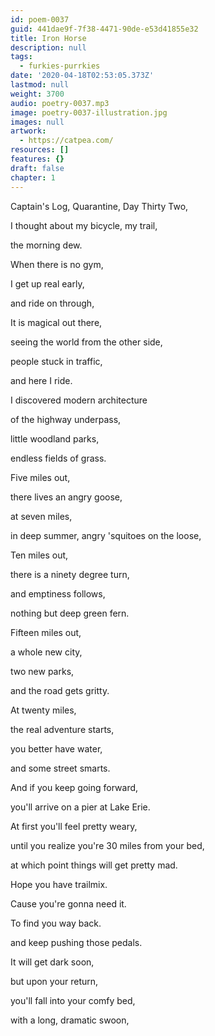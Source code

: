 ```yaml
---
id: poem-0037
guid: 441dae9f-7f38-4471-90de-e53d41855e32
title: Iron Horse
description: null
tags:
  - furkies-purrkies
date: '2020-04-18T02:53:05.373Z'
lastmod: null
weight: 3700
audio: poetry-0037.mp3
image: poetry-0037-illustration.jpg
images: null
artwork:
  - https://catpea.com/
resources: []
features: {}
draft: false
chapter: 1
---
```


Captain's Log, Quarantine, Day Thirty Two,

I thought about my bicycle, my trail,

the morning dew.

When there is no gym,

I get up real early,

and ride on through,

It is magical out there,

seeing the world from the other side,

people stuck in traffic,

and here I ride.

I discovered modern architecture

of the highway underpass,

little woodland parks,

endless fields of grass.

Five miles out,

there lives an angry goose,

at seven miles,

in deep summer, angry 'squitoes on the loose,

Ten miles out,

there is a ninety degree turn,

and emptiness follows,

nothing but deep green fern.

Fifteen miles out,

a whole new city,

two new parks,

and the road gets gritty.

At twenty miles,

the real adventure starts,

you better have water,

and some street smarts.

And if you keep going forward,

you'll arrive on a pier at Lake Erie.

At first you'll feel pretty weary,

until you realize you're 30 miles from your bed,

at which point things will get pretty mad.

Hope you have trailmix.

Cause you're gonna need it.

To find you way back.

and keep pushing those pedals.

It will get dark soon,

but upon your return,

you'll fall into your comfy bed,

with a long, dramatic swoon,
